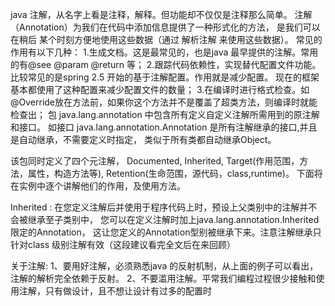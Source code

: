 java 注解，从名字上看是注释，解释。但功能却不仅仅是注释那么简单。
注解（Annotation）为我们在代码中添加信息提供了一种形式化的方法，
是我们可以在稍后 某个时刻方便地使用这些数据（通过 解析注解 来使用这些数据）。
常见的作用有以下几种：
	1.生成文档。这是最常见的，也是java 最早提供的注解。常用的有@see @param @return 等；
	2.跟踪代码依赖性，实现替代配置文件功能。比较常见的是spring 2.5 开始的基于注解配置。作用就是减少配置。
	现在的框架基本都使用了这种配置来减少配置文件的数量；
	3.在编译时进行格式检查。如@Override放在方法前，如果你这个方法并不是覆盖了超类方法，则编译时就能检查出；
	包 java.lang.annotation 中包含所有定义自定义注解所需用到的原注解和接口。
	如接口 java.lang.annotation.Annotation 是所有注解继承的接口,并且是自动继承，不需要定义时指定，
	类似于所有类都自动继承Object。

该包同时定义了四个元注解，
	Documented,
	Inherited,
	Target(作用范围，方法，属性，构造方法等),
	Retention(生命范围，源代码，class,runtime)。
下面将在实例中逐个讲解他们的作用，及使用方法。

Inherited : 在您定义注解后并使用于程序代码上时，预设上父类别中的注解并不会被继承至子类别中，
您可以在定义注解时加上java.lang.annotation.Inherited 限定的Annotation，
这让您定义的Annotation型别被继承下来。注意注解继承只针对class 级别注解有效（这段建议看完全文后在来回顾）

关于注解:
	1、要用好注解，必须熟悉java 的反射机制，从上面的例子可以看出，注解的解析完全依赖于反射。
	2、不要滥用注解。平常我们编程过程很少接触和使用注解，只有做设计，且不想让设计有过多的配置时